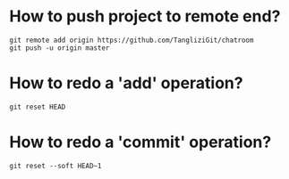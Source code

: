 # How to push project to remote end?
```
git remote add origin https://github.com/TangliziGit/chatroom
git push -u origin master
```

# How to redo a 'add' operation?
```
git reset HEAD
```

# How to redo a 'commit' operation?
```
git reset --soft HEAD~1
```
